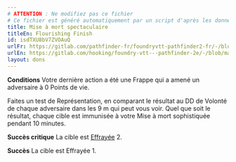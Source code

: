 ```yaml
---
# ATTENTION : Ne modifiez pas ce fichier
# Ce fichier est généré automatiquement par un script d'après les données du module Foundry VTT officiel et de sa traduction
title: Mise à mort spectaculaire
titleEn: Flourishing Finish
id: isdTXU8bV7ZVOAuQ
urlFr: https://gitlab.com/pathfinder-fr/foundryvtt-pathfinder2-fr/-/blob/master/data/feats/isdTXU8bV7ZVOAuQ.htm
urlEn: https://gitlab.com/hooking/foundry-vtt---pathfinder-2e/-/blob/master/packs/data/feats.db/flourishing-finish.json
layout: dons
---
```

**Conditions** Votre dernière action a été une Frappe qui a amené un adversaire à 0 Points de vie.

Faites un test de Représentation, en comparant le résultat au DD de Volonté de chaque adversaire dans les 9 m qui peut vous voir. Quel que soit le résultat, chaque cible est immunisée à votre Mise à mort sophistiquée pendant 10 minutes.

**Succès critique** La cible est [Effrayée](../conditions/effrayé.md) 2.

**Succès** La cible est Effrayée 1.
